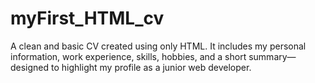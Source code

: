 # myFirst_HTML_cv
A clean and basic CV created using only HTML. It includes my personal information, work experience, skills, hobbies, and a short summary—designed to highlight my profile as a junior web developer.
